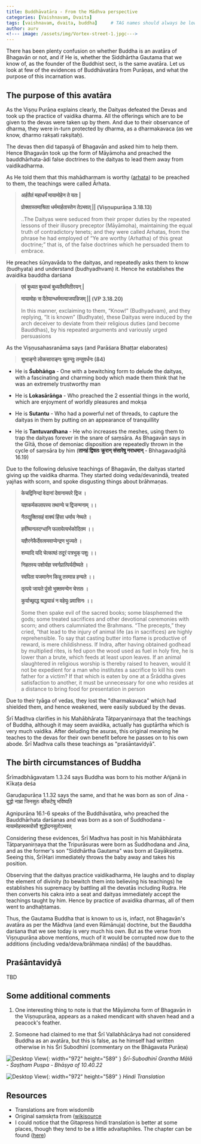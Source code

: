 ```yaml
---
title: Buddhāvatāra - From the Mādhva perspective
categories: [Vaishnavam, Dvaita]
tags: [vaishnavam, dvaita, buddha]     # TAG names should always be lowercase
author: aurv
<!--- image: /assets/img/Vortex-street-1.jpgc--->
---
```


There has been plenty confusion on whether Buddha is an avatāra of Bhagavān or not, and if He is, whether the Siddhārtha Gautama that we know of, as the founder of the Buddhist sect, is the same avatāra. Let us look at few of the evidences of Buddhāvatāra from Purāṇas, and what the purpose of this incarnation was.

## The purpose of this avatāra

As the Viṣṇu Purāṇa explains clearly, the Daityas defeated the Devas and took up the practice of vaidika dharma. All the offerings which are to be given to the devas were taken up by them. And due to their observance of dharma, they were in-turn protected by dharma, as a dharmakavaca (as we know, dharmo rakṣati rakṣitaḥ).

The devas then did tapasyā of Bhagavān and asked him to help them. Hence Bhagavān took up the form of Māyāmoha and preached the bauddhārhata-ādi false doctrines to the daityas to lead them away from vaidikadharma.

As He told them that this mahādharmam is worthy (<a target="_blank" href="https://www.learnsanskrit.cc/translate?search=arhata&dir=se">arhata</a>) to be preached to them, the teachings were called Ārhata.

> **अर्हतैतं महाधर्मं मायामोहेन ते यतः \|**
>
> **प्रोक्तास्तमाश्रिता धर्ममार्हतास्तेन तेऽभवत् \|\| (Viṣṇupurāṇa 3.18.13)**
>
> ..The Daityas were seduced from their proper duties by the repeated lessons of their illusory preceptor (Māyāmoha), maintaining the equal truth of contradictory tenets; and they were called Arhatas, from the phrase he had employed of “Ye are worthy (Arhatha) of this great doctrine;” that is, of the false doctrines which he persuaded them to embrace.

He preaches śūnyavāda to the daityas, and repeatedly asks them to know (budhyata) and understand (budhyadhvam) it. Hence he establishes the avaidika bauddha darśana

> **एवं बुध्यत बुध्यध्वं बुध्यतैवमितीरयन् \|**
>
> **मायामोहः स दैतेयान्धर्ममत्याजयन्निजम् \|\| (VP 3.18.20)**
>
> In this manner, exclaiming to them, “Know!” (Budhyadvam), and they replying, “It is known” (Budhyate), these Daityas were induced by the arch deceiver to deviate from their religious duties (and become Bauddhas), by his repeated arguments and variously urged persuasions

As the Viṣṇusahasranāma says (and Parāśara Bhaṭṭar elaborates)

> **शुभाङ्गो लोकसाराङ्गः सुतन्तुः तन्तुवर्धनः (84)**

- He is **Śubhāṅga** - One with a bewitching form to delude the daityas, with a fascinating and charming body which made them think that he was an extremely trustworthy man

- He is **Lokasārāṅga** - Who preached the 2 essential things in the world, which are enjoyment of worldly pleasures and mokṣa

- He is **Sutantu** - Who had a powerful net of threads, to capture the daityas in them by putting on an appearance of tranquillity

- He is **Tantuvardhana** - He who increases the meshes, using them to trap the daityas forever in the snare of saṃsāra. As Bhagavān says in the Gītā, those of demoniac disposition are repeatedly thrown in the cycle of saṃsāra by him (**तानहं द्विषतः क्रूरान् संसारेषु नराधमान्** - Bhhagavadgītā 16.19)

Due to the following delusive teachings of Bhagavān, the daityas started giving up the vaidika dharma. They started doing veda/devanindā, treated yajñas with scorn, and spoke disgusting things about brāhmaṇas.

> **केचद्विनिन्दां वेदानां देवानामपरे द्विज ।**
>
> **यज्ञकर्मकलापस्य तथान्ये च द्विजन्मनाम् ।।**
>
> **नैतद्युक्तिसहं वाक्यं हिंसा धर्माय नेष्यते ।**
>
> **हवींष्यनलदग्धानि फलायेत्यर्भकोदितम ।।**
>
> **यज्ञैरनेकैर्देवत्वमवाप्येन्द्रण भुज्यते ।**
>
> **शम्यादि यदि चेत्काष्ठं तदूरं पत्रभुक् पशुः ।।**
>
> **निहतस्य पशोर्यज्ञ स्वर्गप्रात्पिर्यदीष्यते ।**
>
> **स्वपिता यजमानेन किन्नु तस्मान्न हन्यते ।।**
>
> **तृत्पये जायते पुंसो भुक्तमन्येन चेत्ततः ।**
>
> **कुर्याच्छ्राद्ध श्रद्धयान्नं न वहेयुः प्रवासिनः ।।**
>
> Some then spake evil of the sacred books; some blasphemed the gods; some treated sacrifices and other devotional ceremonies with scorn; and others calumniated the Brahmans. “The precepts,” they cried, “that lead to the injury of animal life (as in sacrifices) are highly reprehensible. To say that casting butter into flame is productive of reward, is mere childishness. If Indra, after having obtained godhead by multiplied rites, is fed upon the wood used as fuel in holy fire, he is lower than a brute, which feeds at least upon leaves. If an animal slaughtered in religious worship is thereby raised to heaven, would it not be expedient for a man who institutes a sacrifice to kill his own father for a victim? If that which is eaten by one at a Śrāddha gives satisfaction to another, it must be unnecessary for one who resides at a distance to bring food for presentation in person

Due to their tyāga of vedas, they lost the "dharmakavaca" which had shielded them, and hence weakened, were easily subdued by the devas.

Śrī Madhva clarifies in his Mahābhārata Tātparyanirṇaya that the teachings of Buddha, although it may seem avaidika, actually has guptārtha which is very much vaidika. After deluding the asuras, this original meaning he teaches to the devas for their own benefit before he passes on to his own abode. Śrī Madhva calls these teachings as "praśāntavidyā".

## The birth circumstances of Buddha

Śrīmadbhāgavatam 1.3.24 says Buddha was born to his mother Añjanā in Kīkaṭa deśa

Garuḍapurāṇa 1.1.32 says the same, and that he was born as son of Jina - बुद्धो नाम्रा जिनसुतः कीकटेषु भविष्यति

Agnipurāṇa 16.1-6 speaks of the Buddhāvatāra, who preached the Bauddhārhata darśanas and was born as a son of Śuddhodana - मायामोहस्वरूपोसौ शुद्धोदनसुतोऽभवत्

Considering these evidences, Śrī Madhva has posit in his Mahābhārata Tātparyanirṇaya that the Tripurāsuras were born as Śuddhodana and Jina, and as the former's son "Siddhārtha Gautama" was born at Gayākṣetra. Seeing this, ŚrīHari immediately throws the baby away and takes his position.

Observing that the daityas practice vaidikadharma, He laughs and to display the element of divinity (to bewitch them into believing his teachings) he establishes his supremacy by battling all the devatās including Rudra. He then converts his cakra into a seat and daityas immediately accept the teachings taught by him. Hence by practice of avaidika dharmas, all of them went to andhaḥtamas.

Thus, the Gautama Buddha that is known to us is, infact, not Bhagavān's avatāra as per the Mādhva (and even Rāmānuja) doctrine, but the Bauddha darśana that we see today is very much his own. But as the verse from Viṣṇupurāṇa above mentions, much of it would be corrupted now due to the additions (including veda/deva/brāhmaṇa nindās) of the bauddhas.

## Praśāntavidyā

TBD

## Some additional comments

1. One interesting thing to note is that the Māyāmoha form of Bhagavān in the Viṣṇupurāṇa, appears as a naked mendicant with shaven head and a peacock's feather.

2. Someone had claimed to me that Śrī Vallabhācārya had not considered Buddha as an avatāra, but this is false, as he himself had written otherwise in his Śri Subodhinī (commentary on the Bhāgavata Purāṇa)

![Desktop View](/assets/img/subodhini_sanskrit.jpg){: width="972" height="589" }
_Śrī-Subodhinī Grantha Mālā - Śaṣṭham Puṣpa -  Bhāṣya of 10.40.22_

![Desktop View](/assets/img/subodhini_hindi.jpg){: width="972" height="589" }
_Hindi Translation_


## Resources

- Translations are from wisdomlib
- Original saṃskṛta from (<a target="_blank" href="https://sa.wikisource.org/wiki/%E0%A4%B5%E0%A4%BF%E0%A4%B7%E0%A5%8D%E0%A4%A3%E0%A5%81%E0%A4%AA%E0%A5%81%E0%A4%B0%E0%A4%BE%E0%A4%A3%E0%A4%AE%E0%A5%8D/%E0%A4%A4%E0%A5%83%E0%A4%A4%E0%A5%80%E0%A4%AF%E0%A4%BE%E0%A4%82%E0%A4%B6%E0%A4%83/%E0%A4%85%E0%A4%A7%E0%A5%8D%E0%A4%AF%E0%A4%BE%E0%A4%AF%E0%A4%83_%E0%A5%A7%E0%A5%AE">wikisource</a>
- I could notice that the Gitapress hindi translation is better at some places, though they tend to be a little advaitaphiles. The chapter can be found (<a target="_blank" href="[https://www.learnsanskrit.cc/translate?search=arhata&dir=se](https://archive.org/details/vishnu-puran-illustrated-with-hindi-translations-gita-press-gorakhpur/page/n235/mode/2up)https://archive.org/details/vishnu-puran-illustrated-with-hindi-translations-gita-press-gorakhpur/page/n235/mode/2up">here</a>)

